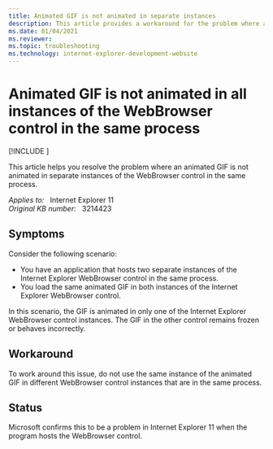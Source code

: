 ```yaml
---
title: Animated GIF is not animated in separate instances
description: This article provides a workaround for the problem where an animated GIF is not animated in separate instances of the WebBrowser control in the same process.
ms.date: 01/04/2021
ms.reviewer: 
ms.topic: troubleshooting
ms.technology: internet-explorer-development-website
---
```

# Animated GIF is not animated in all instances of the WebBrowser control in the same process

[!INCLUDE [](../../../includes/browsers-important.md)]

This article helps you resolve the problem where an animated GIF is not animated in separate instances of the WebBrowser control in the same process.

_Applies to:_ &nbsp; Internet Explorer 11  
_Original KB number:_ &nbsp; 3214423

## Symptoms

Consider the following scenario:

- You have an application that hosts two separate instances of the Internet Explorer WebBrowser control in the same process.
- You load the same animated GIF in both instances of the Internet Explorer WebBrowser control.

In this scenario, the GIF is animated in only one of the Internet Explorer WebBrowser control instances. The GIF in the other control remains frozen or behaves incorrectly.

## Workaround

To work around this issue, do not use the same instance of the animated GIF in different WebBrowser control instances that are in the same process.

## Status

Microsoft confirms this to be a problem in Internet Explorer 11 when the program hosts the WebBrowser control.
